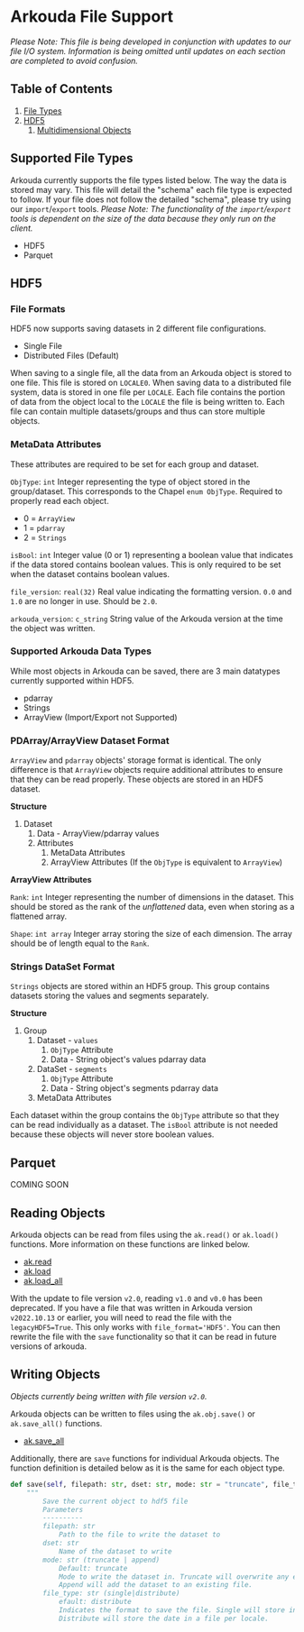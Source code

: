 # Arkouda File Support

*Please Note: This file is being developed in conjunction with updates to our file I/O system. Information is being omitted until updates on each section are completed to avoid confusion.*

## Table of Contents
1. [File Types](#filetypes)
2. [HDF5](#hdf)
   1. [Multidimensional Objects](#multidim)

## Supported File Types
Arkouda currently supports the file types listed below. The way the data is stored may vary. This file will detail the "schema" each file type is expected to follow. If your file does not follow the detailed "schema", please try using our `import`/`export` tools. *Please Note: The functionality of the `import`/`export` tools is dependent on the size of the data because they only run on the client.*

- HDF5
- Parquet

## HDF5

### File Formats

HDF5 now supports saving datasets in 2 different file configurations. 

- Single File
- Distributed Files (Default)

When saving to a single file, all the data from an Arkouda object is stored to one file. This file is stored on `LOCALE0`. When saving data to a distributed file system, data is stored in one file per `LOCALE`. Each file contains the portion of data from the object local to the `LOCALE` the file is being written to. Each file can contain multiple datasets/groups and thus can store multiple objects.

### MetaData Attributes

These attributes are required to be set for each group and dataset.

`ObjType`: `int`
   Integer representing the type of object stored in the group/dataset. This corresponds to the Chapel `enum ObjType`. Required to properly read each object. 
   - 0 = `ArrayView`
   - 1 = `pdarray`
   - 2 = `Strings`

`isBool`: `int`
   Integer value (0 or 1) representing a boolean value that indicates if the data stored contains boolean values. This is only required to be set when the dataset contains boolean values.

`file_version`: `real(32)`
   Real value indicating the formatting version. `0.0` and `1.0` are no longer in use. Should be `2.0`.

`arkouda_version`: `c_string`
   String value of the Arkouda version at the time the object was written.

### Supported Arkouda Data Types

While most objects in Arkouda can be saved, there are 3 main datatypes currently supported within HDF5.

- pdarray
- Strings
- ArrayView (Import/Export not Supported) 

### PDArray/ArrayView Dataset Format
`ArrayView` and `pdarray` objects' storage format is identical. The only difference is that `ArrayView` objects require additional attributes to ensure that they can be read properly. These objects are stored in an HDF5 dataset. 

**Structure**
1) Dataset
   1) Data - ArrayView/pdarray values
   2) Attributes
      1) MetaData Attributes
      2) ArrayView Attributes (If the `ObjType` is equivalent to `ArrayView`)

**ArrayView Attributes**

`Rank`: `int` 
   Integer representing the number of dimensions in the dataset. This should be stored as the rank of the *unflattened* data, even when storing as a flattened array.

`Shape`: `int array` Integer array storing the size of each dimension. The array should be of length equal to the `Rank`.

### Strings DataSet Format
`Strings` objects are stored within an HDF5 group. This group contains datasets storing the values and segments separately. 

**Structure**
1) Group
   1) Dataset - `values`
      1) `ObjType` Attribute
      2) Data - String object's values pdarray data
   2) DataSet - `segments`
      1) `ObjType` Attribute
      2) Data - String object's segments pdarray data
   3) MetaData Attributes

Each dataset within the group contains the `ObjType` attribute so that they can be read individually as a dataset. The `isBool` attribute is not needed because these objects will never store boolean values.

## Parquet
COMING SOON

## Reading Objects
Arkouda objects can be read from files using the `ak.read()` or `ak.load()` functions. More information on these functions are linked below.

- [ak.read](https://bears-r-us.github.io/arkouda/autoapi/arkouda/pdarrayIO/index.html#arkouda.pdarrayIO.read)
- [ak.load](https://bears-r-us.github.io/arkouda/usage/IO.html#arkouda.load)
- [ak.load_all](https://bears-r-us.github.io/arkouda/usage/IO.html#arkouda.load_all)

With the update to file version `v2.0`, reading `v1.0` and `v0.0` has been deprecated. If you have a file that was written in Arkouda version `v2022.10.13` or earlier, you will need to read the file with the `legacyHDF5=True`. This only works with `file_format='HDF5'`. You can then rewrite the file with the `save` functionality so that it can be read in future versions of arkouda.

## Writing Objects
*Objects currently being written with file version `v2.0`.*

Arkouda objects can be written to files using the `ak.obj.save()` or `ak.save_all()` functions.

- [ak.save_all](https://bears-r-us.github.io/arkouda/autoapi/arkouda/pdarrayIO/index.html#arkouda.pdarrayIO.save_all)

Additionally, there are `save` functions for individual Arkouda objects. The function definition is detailed below as it is the same for each object type.

```python
def save(self, filepath: str, dset: str, mode: str = "truncate", file_type: str = "distribute")
    """
        Save the current object to hdf5 file
        Parameters
        ----------
        filepath: str
            Path to the file to write the dataset to
        dset: str
            Name of the dataset to write
        mode: str (truncate | append)
            Default: truncate
            Mode to write the dataset in. Truncate will overwrite any existing files.
            Append will add the dataset to an existing file.
        file_type: str (single|distribute)
            efault: distribute
            Indicates the format to save the file. Single will store in a single file.
            Distribute will store the date in a file per locale.
```